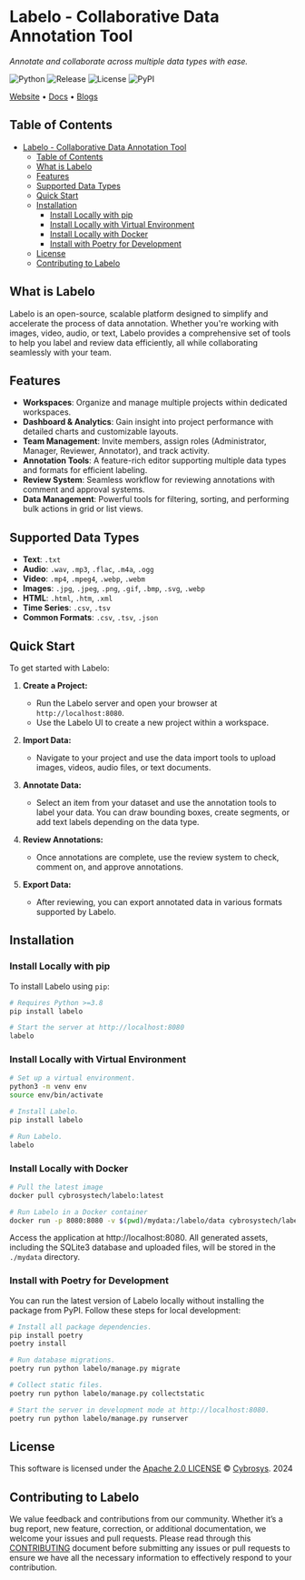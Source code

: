 # Labelo - Collaborative Data Annotation Tool  
*Annotate and collaborate across multiple data types with ease.*

![Python](https://img.shields.io/badge/python-3.8%2B-blue) ![Release](https://img.shields.io/github/v/release/labelo/labelo) ![License](https://img.shields.io/badge/license-Apache%202.0-green) ![PyPI](https://img.shields.io/pypi/v/labelo)

[Website](https://www.labelo.ai/) • [Docs](https://docs.labelo.ai/) • [Blogs](https://www.labelo.ai/blog)

## Table of Contents

- [Labelo - Collaborative Data Annotation Tool](#labelo---collaborative-data-annotation-tool)
  - [Table of Contents](#table-of-contents)
  - [What is Labelo](#what-is-labelo)
  - [Features](#features)
  - [Supported Data Types](#supported-data-types)
  - [Quick Start](#quick-start)
  - [Installation](#installation)
    - [Install Locally with pip](#install-locally-with-pip)
    - [Install Locally with Virtual Environment](#install-locally-with-virtual-environment)
    - [Install Locally with Docker](#install-locally-with-docker)
    - [Install with Poetry for Development](#install-with-poetry-for-development)
  - [License](#license)
  - [Contributing to Labelo](#contributing-to-labelo)

## What is Labelo

Labelo is an open-source, scalable platform designed to simplify and accelerate the process of data annotation. Whether you're working with images, video, audio, or text, Labelo provides a comprehensive set of tools to help you label and review data efficiently, all while collaborating seamlessly with your team.

<!-- ![Labelo Gif](images/labelo-app.gif) -->

## Features

- **Workspaces**: Organize and manage multiple projects within dedicated workspaces.
- **Dashboard & Analytics**: Gain insight into project performance with detailed charts and customizable layouts.
- **Team Management**: Invite members, assign roles (Administrator, Manager, Reviewer, Annotator), and track activity.
- **Annotation Tools**: A feature-rich editor supporting multiple data types and formats for efficient labeling.
- **Review System**: Seamless workflow for reviewing annotations with comment and approval systems.
- **Data Management**: Powerful tools for filtering, sorting, and performing bulk actions in grid or list views.

## Supported Data Types

- **Text**: `.txt`
- **Audio**: `.wav`, `.mp3`, `.flac`, `.m4a`, `.ogg`
- **Video**: `.mp4`, `.mpeg4`, `.webp`, `.webm`
- **Images**: `.jpg`, `.jpeg`, `.png`, `.gif`, `.bmp`, `.svg`, `.webp`
- **HTML**: `.html`, `.htm`, `.xml`
- **Time Series**: `.csv`, `.tsv`
- **Common Formats**: `.csv`, `.tsv`, `.json`

## Quick Start

To get started with Labelo:

1. **Create a Project:**
   - Run the Labelo server and open your browser at `http://localhost:8080`.
   - Use the Labelo UI to create a new project within a workspace.

2. **Import Data:**
   - Navigate to your project and use the data import tools to upload images, videos, audio files, or text documents.

3. **Annotate Data:**
   - Select an item from your dataset and use the annotation tools to label your data. You can draw bounding boxes, create segments, or add text labels depending on the data type.

4. **Review Annotations:**
   - Once annotations are complete, use the review system to check, comment on, and approve annotations.

5. **Export Data:**
   - After reviewing, you can export annotated data in various formats supported by Labelo.

## Installation

### Install Locally with pip

To install Labelo using `pip`:

```bash
# Requires Python >=3.8
pip install labelo

# Start the server at http://localhost:8080
labelo
```

### Install Locally with Virtual Environment

```bash
# Set up a virtual environment.
python3 -m venv env  
source env/bin/activate  

# Install Labelo.
pip install labelo  

# Run Labelo.
labelo
```

### Install Locally with Docker

```bash
# Pull the latest image
docker pull cybrosystech/labelo:latest

# Run Labelo in a Docker container
docker run -p 8080:8080 -v $(pwd)/mydata:/labelo/data cybrosystech/labelo:latest
```
Access the application at http://localhost:8080. All generated assets, including the SQLite3 database and uploaded files, will be stored in the `./mydata` directory.

### Install with Poetry for Development

You can run the latest version of Labelo locally without installing the package from PyPI. Follow these steps for local development:

```bash
# Install all package dependencies.
pip install poetry
poetry install

# Run database migrations.
poetry run python labelo/manage.py migrate

# Collect static files.
poetry run python labelo/manage.py collectstatic

# Start the server in development mode at http://localhost:8080.
poetry run python labelo/manage.py runserver
```

## License

This software is licensed under the [Apache 2.0 LICENSE](/LICENSE) © [Cybrosys](https://www.cybrosys.com/). 2024

## Contributing to Labelo

We value feedback and contributions from our community. Whether it’s a bug report, new feature, correction, or additional documentation, we welcome your issues and pull requests. Please read through this [CONTRIBUTING](/CONTRIBUTING.md) document before submitting any issues or pull requests to ensure we have all the necessary information to effectively respond to your contribution.